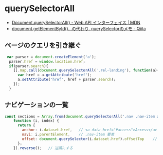 # querySelectorAll

- [Document.querySelectorAll() - Web API インターフェイス | MDN](https://developer.mozilla.org/ja/docs/Web/API/Document/querySelectorAll)
- [document.getElementById()...の代わり. querySelectorのメモ - Qiita](https://qiita.com/s-yoshiki/items/9650da37bd7c842a7036)

## ページのクエリを引き継ぐ

~~~js
 var parser = document.createElement('a');
  parser.href = window.location.href;
  if(parser.search){
    [].map.call(document.querySelectorAll('.rel-landing'), function(a){
      var href = a.getAttribute('href');
      a.setAttribute('href', href + parser.search);
    });
  }
~~~

## ナビゲーションの一覧

~~~js
const sections = Array.from(document.querySelectorAll('.nav .nav-item a')).map(
    function (i, index) {
      return {
        anchor: i.dataset.href,   // <a data-href="#access">Access</a>
        navi: i.parentElement,    // .nav-item 要素
        offset: document.querySelector(i.dataset.href).offsetTop    // <a name="access"> のスクロール位置
      };
    }).reverse();   // 逆順にする
~~~
